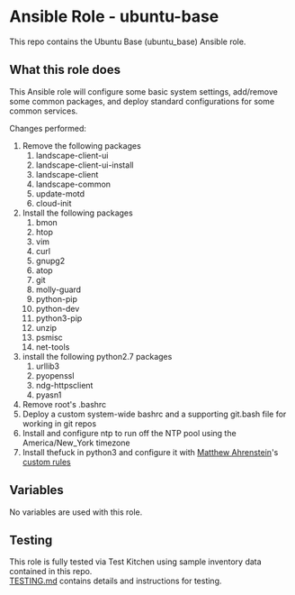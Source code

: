 Ansible Role - ubuntu-base
==========================
This repo contains the Ubuntu Base (ubuntu_base) Ansible role.  

What this role does
-------------------
This Ansible role will configure some basic system settings, add/remove some common packages, and deploy standard configurations for some common services.

Changes performed:

1. Remove the following packages
    1. landscape-client-ui
    2. landscape-client-ui-install
    3. landscape-client
    4. landscape-common
    5. update-motd
    6. cloud-init
2. Install the following packages
    1. bmon
    2. htop
    3. vim
    4. curl
    5. gnupg2
    6. atop
    7. git
    8. molly-guard
    9. python-pip
    10. python-dev
    11. python3-pip
    12. unzip
    13. psmisc
    14. net-tools
3. install the following python2.7 packages
    1. urllib3
    2. pyopenssl
    3. ndg-httpsclient
    4. pyasn1
4. Remove root's .bashrc
5. Deploy a custom system-wide bashrc and a supporting git.bash file for working in git repos
6. Install and configure ntp to run off the NTP pool using the America/New_York timezone
7. Install thefuck in python3 and configure it with [Matthew Ahrenstein](https://www.ahrenstein.com)'s [custom rules](https://github.com/ahrenstein/thefuck-rules)

Variables
---------
No variables are used with this role.

Testing
-------
This role is fully tested via Test Kitchen using sample inventory data contained in this repo.  
[TESTING.md](TESTING.md) contains details and instructions for testing. 
